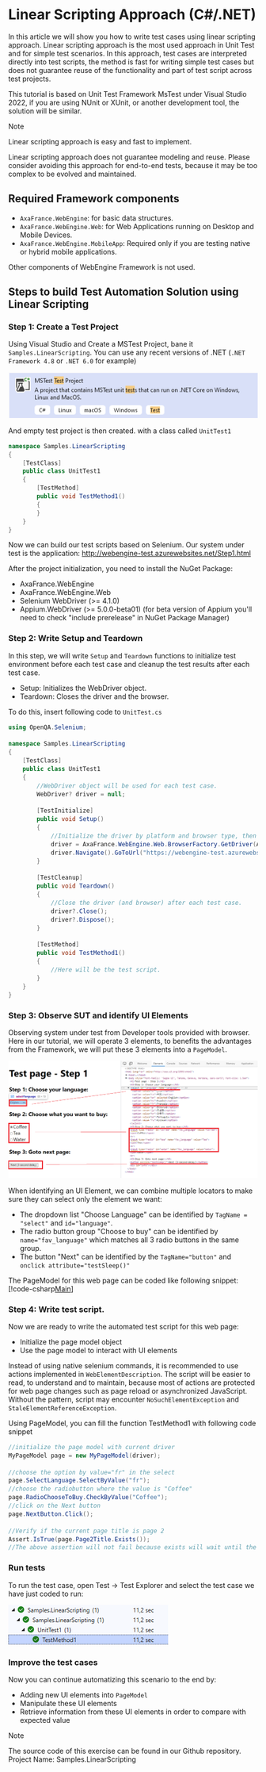 # Linear Scripting Approach (C#/.NET)
In this article we will show you how to write test cases using linear scripting approach.
Linear scripting approach is the most used approach in Unit Test and for simple test scenarios.
In this approach, test cases are interpreted directly into test scripts, the method is fast for writing simple test cases but does not guarantee reuse of the functionality and part of test script across test projects.

This tutorial is based on Unit Test Framework MsTest under Visual Studio 2022, if you are using NUnit or XUnit, or another development tool, the solution will be similar.

> [!NOTE]
> Linear scripting approach is easy and fast to implement.
>
> Linear scripting approach does not guarantee modeling and reuse. Please consider avoiding this approach for end-to-end tests, because it may be too complex to be evolved and maintained.

## Required Framework components
* `AxaFrance.WebEngine`: for basic data structures.
* `AxaFrance.WebEngine.Web`: for Web Applications running on Desktop and Mobile Devices.
* `AxaFrance.WebEngine.MobileApp`: Required only if you are testing native or hybrid mobile applications.

Other components of WebEngine Framework is not used.

## Steps to build Test Automation Solution using Linear Scripting
### Step 1: Create a Test Project
Using Visual Studio and Create a MSTest Project, bane it `Samples.LinearScripting`.
You can use any recent versions of .NET (`.NET Framework 4.8` or `.NET 6.0` for example)

![Ls Step1 Createproject](../images/ls-step1-createproject.png)

And empty test project is then created. with a class called `UnitTest1`
```csharp
namespace Samples.LinearScripting
{
    [TestClass]
    public class UnitTest1
    {
        [TestMethod]
        public void TestMethod1()
        {
        }
    }
}
```
Now we can build our test scripts based on Selenium. Our system under test is the application: http://webengine-test.azurewebsites.net/Step1.html

After the project initialization, you need to install the NuGet Package:
* AxaFrance.WebEngine
* AxaFrance.WebEngine.Web
* Selenium WebDriver (>= 4.1.0)
* Appium.WebDriver (>= 5.0.0-beta01) (for beta version of Appium you'll need to check "include prerelease" in NuGet Package Manager)

### Step 2: Write Setup and Teardown
In this step, we will write `Setup` and `Teardown` functions to initialize test environment before each test case and cleanup the test results after each test case.

* Setup: Initializes the WebDriver object.
* Teardown: Closes the driver and the browser.

To do this, insert following code to `UnitTest.cs`
```csharp
using OpenQA.Selenium;

namespace Samples.LinearScripting
{
    [TestClass]
    public class UnitTest1
    {
        //WebDriver object will be used for each test case.
        WebDriver? driver = null;

        [TestInitialize]
        public void Setup()
        {
            //Initialize the driver by platform and browser type, then open test application
            driver = AxaFrance.WebEngine.Web.BrowserFactory.GetDriver(AxaFrance.WebEngine.Platform.Windows, AxaFrance.WebEngine.BrowserType.Chrome);
            driver.Navigate().GoToUrl("https://webengine-test.azurewebsites.net/Step1.html");
        }

        [TestCleanup]
        public void Teardown()
        {
            //Close the driver (and browser) after each test case.
            driver?.Close();
            driver?.Dispose();
        }

        [TestMethod]
        public void TestMethod1()
        {
            //Here will be the test script.
        }
    }
}
```

### Step 3: Observe SUT and identify UI Elements

Observing system under test from Developer tools provided with browser. Here in our tutorial, we will operate 3 elements, to benefits the advantages from the Framework, we will put these 3 elements into a `PageModel`.

![Step 3 UI Elements](../images/ls-step3-uielements.png)

When identifying an UI Element, we can combine multiple locators to make sure they can select only the element we want:

* The dropdown list "Choose Language" can be identified by `TagName = "select"` and `id="language"`.
* The radio button group "Choose to buy" can be identified by `name="fav_language"` which matches all 3 radio buttons in the same group.
* The button "Next" can be identified by the `TagName="button"` and `onclick attribute="testSleep()"`

The PageModel for this web page can be coded like following snippet:
[!code-csharp[Main](../../Samples.LinearScripting/MyPageModel.cs "Page Model")]


### Step 4: Write test script.
Now we are ready to write the automated test script for this web page:
* Initialize the page model object
* Use the page model to interact with UI elements

Instead of using native selenium commands, it is recommended to use actions implemented in `WebElementDescription`. The script will be easier to read, to understand and to maintain, because
most of actions are protected for web page changes such as page reload or asynchronized JavaScript. Without the pattern, script may encounter `NoSuchElementException` and `StaleElementReferenceException`. 

Using PageModel, you can fill the function TestMethod1 with following code snippet
```csharp
//initialize the page model with current driver
MyPageModel page = new MyPageModel(driver);

//choose the option by value="fr" in the select
page.SelectLanguage.SelectByValue("fr");
//choose the radiobutton where the value is "Coffee"
page.RadioChooseToBuy.CheckByValue("Coffee");
//click on the Next button
page.NextButton.Click();

//Verify if the current page title is page 2 
Assert.IsTrue(page.Page2Title.Exists());
//The above assertion will not fail because exists will wait until the second page has loaded within the timeout

```

### Run tests
To run the test case, open Test -> Test Explorer and select the test case we have just coded to run:

![Run Test](../images/ls-run-test.png)


### Improve the test cases
Now you can continue automatizing this scenario to the end by:
* Adding new UI elements into `PageModel`
* Manipulate these UI elements
* Retrieve information from these UI elements in order to compare with expected value

> [!NOTE]
> The source code of this exercise can be found in our Github repository.
> Project Name: Samples.LinearScripting

